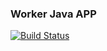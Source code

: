 ### Worker Java APP

[![Build Status](http://0.0.0.0:8080/buildStatus/icon?job=instavote%2Fresult-build)](http://0.0.0.0:8080/job/instavote/job/result-build/)
